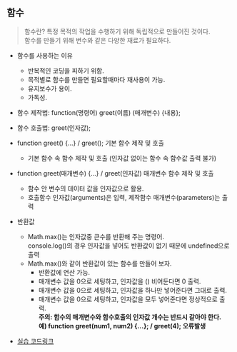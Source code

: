 ## 함수
> 함수란? 특정 목적의 작업을 수행하기 위해 독립적으로 만들어진 것이다.   
> 함수를 만들기 위해 변수와 같은 다양한 재료가 필요하다. 

* 함수를 사용하는 이유
  * 반복적인 코딩을 피하기 위함. 
  * 목적별로 함수를 만들면 필요할때마다 재사용이 가능.
  * 유지보수가 용이.  
  * 가독성.  

* 함수 제작법: function(명령어) greet(이름) (매개변수) {내용};
* 함수 호출법: greet(인자값);  

* function greet() {...} / greet(); 기본 함수 제작 및 호출  
  * 기본 함수 속 함수 제작 및 호출 (인자값 없이는 함수 속 함수값 출력 불가)
* function greet(매개변수) {...} / greet(인자값) 매개변수 함수 제작 및 호출
  * 함수 안 변수의 데이터 값을 인자값으로 활용.
  * 호출함수 인자값(arguments)은 입력, 제작함수 매개변수(parameters)는 출력  
* 반환값  
  * Math.max()는 인자값중 큰수를 반환해 주는 명령어.  
  console.log()의 경우 인자값을 넣어도 반환값이 없기 때문에 undefined으로 출력
  * Math.max()와 같이 반환값이 있는 함수를 만들어 보자.   
    * 반환값에 연산 가능.  
    * 매개변수 값을 0으로 세팅하고, 인자값을 () 비어둔다면 0 출력.  
    * 매개변수 값을 0으로 세팅하고, 인자값을 하나만 넣어준다면 그대로 출력. 
    * 매개변수 값을 0으로 세팅하고, 인자값을 모두 넣어준다면 정상적으로 출력.  
**주의: 함수의 매개변수와 함수호출의 인자값 개수는 반드시 같아야 한다.  
예) function greet(num1, num2) {...}; / greet(4); 오류발생**  
* [실습 코드링크](https://github.com/stemkorea7/javascript/tree/master/basic_javascript/chapter7)
